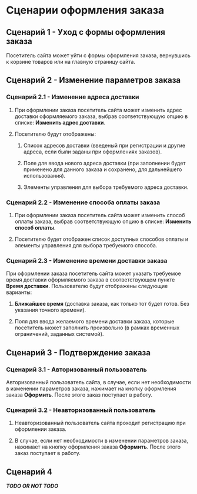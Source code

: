 # Сценарии оформления заказа

## Сценарий 1 - Уход с формы оформления заказа

Посетитель сайта может уйти с формы оформления заказа, вернувшись к корзине товаров или на главную страницу сайта.  

## Сценарий 2 - Изменение параметров заказа

### Сценарий 2.1 - Изменение адреса доставки

1. При оформлении заказа посетитель сайта может изменить адрес доставки оформляемого заказа, выбрав соответствующую опцию в списке: **Изменить адрес доставки**.  

2. Посетителю будут отображены:  

    1. Список адресов доставки (введеный при регистрации и другие адреса, если были заданы при оформлениях заказов).

    2. Поле для ввода нового адреса доставки (при заполнении будет применено для данного заказа и сохранено, для дальнейшего использования).

   3. Элементы управления для выбора требуемого адреса доставки. 

### Сценарий 2.2 - Изменение способа оплаты заказа

1. При оформлении заказа посетитель сайта может изменить способ оплаты заказа, выбрав соответствующую опцию в списке: **Изменить способ оплаты**.  

2. Посетителю будет отображен список доступных способов оплаты и элементы управления для выбора требуемого способа.   

### Сценарий 2.3 - Изменение времени доставки заказа   

При оформлении заказа посетитель сайта может указать требуемое время доставки оформляемого заказа в соответствующем пункте **Время доставки**. Пользователю будут отображены следующие варианты:

1. **Ближайшее время** (доставка заказа, как только тот будет готов. Без указания точного времени).

2. Поля для ввода желаемого времени доставки заказа, которые посетитель может заполнить произвольно (в рамках временных ограничений, заданных системой).


## Сценарий 3 - Подтверждение заказа

### Сценарий 3.1 - Авторизованный пользователь

Авторизованный пользователь сайта, в случае, если нет необходимости в изменении параметров  заказа, нажимает на кнопку оформления заказа **Оформить**. После этого заказ поступает в работу.

### Сценарий 3.2 - Неавторизованный пользователь

1. Неавторизованный пользователь сайта проходит регистрацию при оформлении заказа.

2. В случае, если нет необходимости в изменении параметров  заказа, нажимает на кнопку оформления заказа **Оформить**. После этого заказ поступает в работу.

 ## Сценарий 4

***TODO OR NOT TODO***
